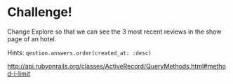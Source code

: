 # Challenge! 

Change Explore so that we can see the 3 most recent reviews in the show page of an hotel.

Hints: 
`qestion.answers.order(created_at: :desc)`


http://api.rubyonrails.org/classes/ActiveRecord/QueryMethods.html#method-i-limit

